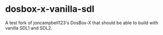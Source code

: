 # dosbox-x-vanilla-sdl
A test fork of joncampbell123's DosBox-X that should be able to build with vanilla SDL1 and SDL2.
